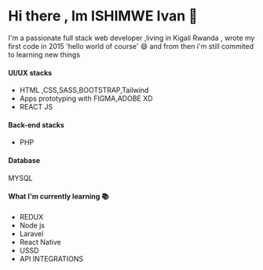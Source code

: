 # Hi there , Im ISHIMWE Ivan 👋

I'm a passionate full stack web developer ,living in Kigali Rwanda , wrote my first code in 2015 'hello world of course' 😄 and from then i'm still commited to learning new things

#### UI/UX stacks
- HTML ,CSS,SASS,BOOTSTRAP,Tailwind
- Apps prototyping with FIGMA,ADOBE XD
- REACT JS

#### Back-end stacks
- PHP
#### Database

MYSQL

#### What I'm currently learning 📚
- REDUX
- Node js
- Laravel
- React Native
- USSD
- API INTEGRATIONS

